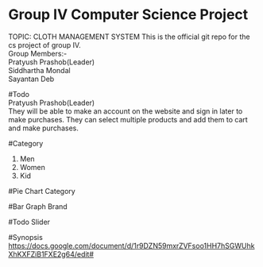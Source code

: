 # Group IV Computer Science Project
TOPIC: CLOTH MANAGEMENT SYSTEM
This is the official git repo for the cs project of group IV.  
Group Members:-  
Pratyush Prashob(Leader)  
Siddhartha Mondal  
Sayantan Deb 

#Todo  
Pratyush Prashob(Leader)  
They will be able to make an account on the website and sign in later to make purchases.
They can select multiple products and add them to cart and make purchases.


#Category
1. Men
2. Women
3. Kid

#Pie Chart
Category

#Bar Graph
Brand

#Todo
Slider

#Synopsis
https://docs.google.com/document/d/1r9DZN59mxrZVFsoo1HH7hSGWUhkXhKXFZiB1FXE2g64/edit#
